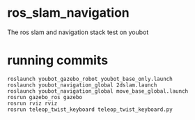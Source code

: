 # ros_slam_navigation
The ros slam and navigation stack test on youbot

# running commits
    roslaunch youbot_gazebo_robot youbot_base_only.launch
    roslaunch youbot_navigation_global 2dslam.launch
    roslaunch youbot_navigation_global move_base_global.launch
    rosrun gazebo_ros gazebo
    rosrun rviz rviz
    rosrun teleop_twist_keyboard teleop_twist_keyboard.py

